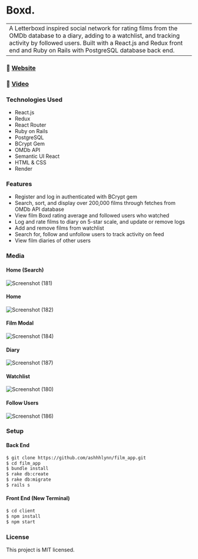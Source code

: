 # Boxd.
<table>
  <tr>
    <td>
A Letterboxd inspired social network for rating films from the OMDb database to a diary, adding to a watchlist, and tracking activity by followed users. Built with a React.js and Redux front end and Ruby on Rails with PostgreSQL database back end.    
    </td>
  </tr>
</table>

### :link: <a href="https://film-app.onrender.com/">Website</a> 
### :link: <a href="https://vimeo.com/922334242">Video</a>

### Technologies Used
- React.js
- Redux
- React Router
- Ruby on Rails
- PostgreSQL
- BCrypt Gem
- OMDb API
- Semantic UI React
- HTML & CSS
- Render

### Features
- Register and log in authenticated with BCrypt gem
- Search, sort, and display over 200,000 films through fetches from OMDb API database
- View film Boxd rating average and followed users who watched
- Log and rate films to diary on 5-star scale, and update or remove logs
- Add and remove films from watchlist
- Search for, follow and unfollow users to track activity on feed
- View film diaries of other users 

### Media 

#### Home (Search)
![Screenshot (181)](https://github.com/ashhhlynn/film_app/assets/84604278/3615b1c8-f1e4-4b23-952b-bf79d1c7fc44)

#### Home 
![Screenshot (182)](https://github.com/ashhhlynn/film_app/assets/84604278/eaaa741b-e4fe-4c8f-b733-e479429e28ec)

#### Film Modal
![Screenshot (184)](https://github.com/ashhhlynn/film_app/assets/84604278/46fda5a6-2817-40a9-a799-04a084eb54d1)

#### Diary
![Screenshot (187)](https://github.com/ashhhlynn/film_app/assets/84604278/8093a166-ec60-4259-b199-1a1fa69c5c6d)

#### Watchlist
![Screenshot (180)](https://github.com/ashhhlynn/film_app/assets/84604278/3dfb4b18-ddb9-438b-a7d0-d640e60c0b6f)

#### Follow Users
![Screenshot (186)](https://github.com/ashhhlynn/film_app/assets/84604278/349f37d5-56a2-4eb4-8e1a-277ac459bb68)

### Setup
#### Back End
   ```sh
   $ git clone https://github.com/ashhhlynn/film_app.git
   $ cd film_app
   $ bundle install
   $ rake db:create
   $ rake db:migrate
   $ rails s
   ```
#### Front End (New Terminal)
   ```sh
   $ cd client
   $ npm install
   $ npm start
   ```
### License 
This project is MIT licensed. 
